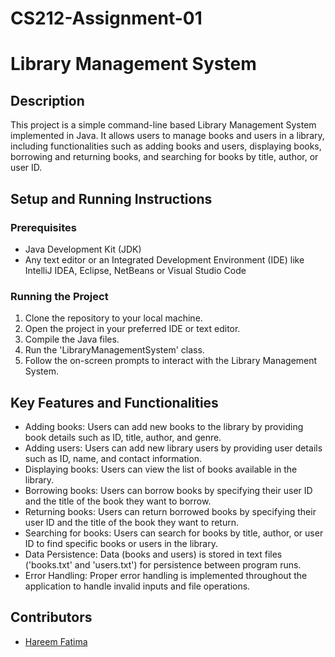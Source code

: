 # CS212-Assignment-01
# Library Management System

## Description
This project is a simple command-line based Library Management System implemented in Java. It allows users to manage books and users in a library, including functionalities such as adding books and users, displaying books, borrowing and returning books, and searching for books by title, author, or user ID.

## Setup and Running Instructions
### Prerequisites
- Java Development Kit (JDK)
- Any text editor or an Integrated Development Environment (IDE) like IntelliJ IDEA, Eclipse, NetBeans or Visual Studio Code

### Running the Project
1. Clone the repository to your local machine.
2. Open the project in your preferred IDE or text editor.
3. Compile the Java files.
4. Run the 'LibraryManagementSystem' class.
5. Follow the on-screen prompts to interact with the Library Management System.

## Key Features and Functionalities
- Adding books: Users can add new books to the library by providing book details such as ID, title, author, and genre.
- Adding users: Users can add new library users by providing user details such as ID, name, and contact information.
- Displaying books: Users can view the list of books available in the library.
- Borrowing books: Users can borrow books by specifying their user ID and the title of the book they want to borrow.
- Returning books: Users can return borrowed books by specifying their user ID and the title of the book they want to return.
- Searching for books: Users can search for books by title, author, or user ID to find specific books or users in the library.
- Data Persistence: Data (books and users) is stored in text files ('books.txt' and 'users.txt') for persistence between program runs.
- Error Handling: Proper error handling is implemented throughout the application to handle invalid inputs and file operations.

## Contributors
- [Hareem Fatima](https://github.com/HareemFatima5)

